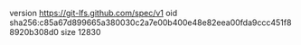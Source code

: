 version https://git-lfs.github.com/spec/v1
oid sha256:c85a67d899665a380030c2a7e00b400e48e82eea00fda9ccc451f88920b308d0
size 12830
